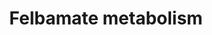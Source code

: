 ---
annotations:
- id: PW:0000923
  parent: drug pathway
  type: Pathway Ontology
  value: nervous system drug pathway
- id: PW:0001229
  parent: classic metabolic pathway
  type: Pathway Ontology
  value: xenobiotic metabolic pathway
authors:
- Egonw
- Khanspers
- Mkutmon
- MaintBot
- Eweitz
description: CYP metabolism of felbamate.
last-edited: 2021-05-22
ndex: a13561b2-8b65-11eb-9e72-0ac135e8bacf
organisms:
- Homo sapiens
redirect_from:
- /index.php/Pathway:WP2816
- /instance/WP2816
- /instance/WP2816_rr117724
revision: r117724
schema-jsonld:
- '@context': https://schema.org/
  '@id': https://wikipathways.github.io/pathways/WP2816.html
  '@type': Dataset
  creator:
    '@type': Organization
    name: WikiPathways
  description: CYP metabolism of felbamate.
  keywords:
  - 1.1.1.1
  - 1.2.1.5
  - 2-hydroxyfelbamate
  - 3-Hydroxy-2-phenylpropylcarbamate
  - 3-carbamoyl-2-phenylpropionaldehyde
  - 3-carbamoyl-2-phenylpropionic acid
  - CYP2E1
  - CYP3A4
  - Felbamate
  - atropaldehyde
  - p-hydroxyfelbamate
  license: CC0
  name: Felbamate metabolism
seo: CreativeWork
title: Felbamate metabolism
wpid: WP2816
---